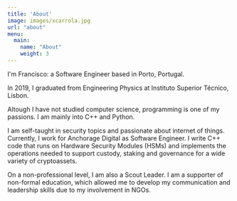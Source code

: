 ```yaml
---
title: 'About'
image: images/xcarrola.jpg
url: "about"
menu:
  main:
    name: "About"
    weight: 3
---
```


I'm Francisco: a Software Engineer based in Porto, Portugal.

In 2019, I graduated from Engineering Physics at Instituto Superior Técnico, Lisbon.

Altough I have not studied computer science, programming is one of my passions. I am mainly into 
C++ and Python.

I am self-taught in security topics and passionate about internet of things. Currently, I work for
Anchorage Digital as Software Engineer. I write C++ code that runs on Hardware Security Modules
(HSMs) and implements the operations needed to support custody, staking and governance for a wide
variety of cryptoassets.

On a non-professional level, I am also a Scout Leader. I am a supporter of non-formal education,
which allowed me to develop my communication and leadership skills due to my involvement in NGOs.
